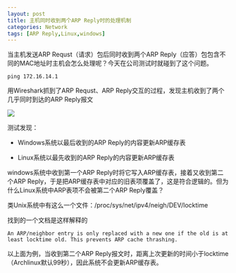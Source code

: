 ```yaml
---
layout: post
title: 主机同时收到两个ARP Reply时的处理机制
categories: Network
tags: [ARP Reply,Linux,windows]
---
```


当主机发送ARP Requst（请求）包后同时收到两个ARP Reply（应答）包包含不同的MAC地址时主机会怎么处理呢？今天在公司测试时就碰到了这个问题。

    ping 172.16.14.1

用Wireshark抓到了ARP Requst、ARP Reply交互的过程，发现主机收到了两个几乎同时到达的ARP Reply报文  

![](http://songtl.com/wp-content/uploads/2013/03/Screenshot-03192013-032311-PM.png)

测试发现：

*    Windows系统以最后收到的ARP Reply的内容更新ARP缓存表


*    Linux系统以最先收到的ARP Reply的内容更新ARP缓存表

windows系统中收到第一个ARP Reply时将它写入ARP缓存表，接着又收到第二个ARP Reply，于是把ARP缓存表中对应的旧表项覆盖了，这是符合逻辑的。但为什么Linux系统中ARP表项不会被第二个ARP Reply覆盖？

类Unix系统中有这么一个文件：/proc/sys/net/ipv4/neigh/DEV/locktime

找到的一个文档是这样解释的

    An ARP/neighbor entry is only replaced with a new one if the old is at least locktime old. This prevents ARP cache thrashing.

以上面为例，当收到第二个ARP Reply报文时，距离上次更新的时间小于locktime（Archlinux默认99秒），因此系统不会更新ARP缓存表。
